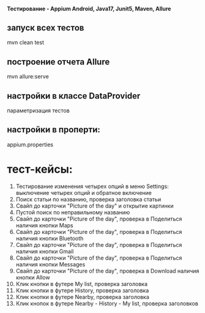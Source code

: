 #### Тестирование - Appium Android, Java17, Junit5, Maven, Allure

## запуск всех тестов
mvn clean test

## построение отчета Allure
mvn allure:serve

## настройки в классе DataProvider
параметризация тестов

## настройки в проперти:
appium.properties

# тест-кейсы:
1. Тестирование изменения четырех опций в меню Settings:<br>
    выключение четырех опций и обратное включение
2. Поиск статьи по названию, проверка заголовка статьи
3. Свайп до карточки "Picture of the day" и открытие картинки
4. Пустой поиск по неправильному названию
5. Свайп до карточки "Picture of the day", проверка в Поделиться наличия кнопки Maps
6. Свайп до карточки "Picture of the day", проверка в Поделиться наличия кнопки Bluetooth
7. Свайп до карточки "Picture of the day", проверка в Поделиться наличия кнопки Gmail
8. Свайп до карточки "Picture of the day", проверка в Поделиться наличия кнопки Messages
9. Свайп до карточки "Picture of the day", проверка в Download наличия кнопки Allow
10. Клик кнопки в футере My list, проверка заголовка
11. Клик кнопки в футере History, проверка заголовка
12. Клик кнопки в футере Nearby, проверка заголовка
13. Клик кнопок в футере Nearby - History - My list, проверка заголовков
